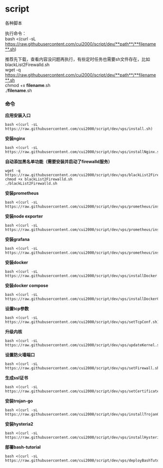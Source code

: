 # script
各种脚本

执行命令：  
bash <(curl -sL https://raw.githubusercontent.com/cui2000/script/dev/**path**/**filename**.sh)  

推荐先下载，查看内容没问题再执行，有些定时任务也需要sh文件存在，比如blackList2Firewalld.sh  
wget -q https://raw.githubusercontent.com/cui2000/script/dev/**path**/**filename**.sh  
chmod +x **filename**.sh  
./**filename**.sh

### 命令
**应用安装入口**
```
bash <(curl -sL https://raw.githubusercontent.com/cui2000/script/dev/vps/install.sh)
```
**安装nginx**  
```
bash <(curl -sL https://raw.githubusercontent.com/cui2000/script/dev/vps/installNginx.sh)
```
**自动添加黑名单功能（需要安装并启动了firewalld服务）**  
```
wget -q https://raw.githubusercontent.com/cui2000/script/dev/vps/blackList2Firewalld.sh
chmod +x blackList2Firewalld.sh
./blackList2Firewalld.sh
```
**安装prometheus**  
```
bash <(curl -sL https://raw.githubusercontent.com/cui2000/script/dev/vps/prometheus/install.sh)
```
**安装node exporter**  
```
bash <(curl -sL https://raw.githubusercontent.com/cui2000/script/dev/vps/prometheus/installNodeExporter.sh)
```
**安装grafana**  
```
bash <(curl -sL https://raw.githubusercontent.com/cui2000/script/dev/vps/prometheus/installGrafana.sh)
```
**安装docker**  
```
bash <(curl -sL https://raw.githubusercontent.com/cui2000/script/dev/vps/installDocker.sh)
```
**安装docker compose**  
```
bash <(curl -sL https://raw.githubusercontent.com/cui2000/script/dev/vps/installDockerCompose.sh)
```
**设置tcp参数**  
```
bash <(curl -sL https://raw.githubusercontent.com/cui2000/script/dev/vps/setTcpConf.sh)
```
**升级内核**  
```
bash <(curl -sL https://raw.githubusercontent.com/cui2000/script/dev/vps/updateKernel.sh)
```
**设置防火墙端口**  
```
bash <(curl -sL https://raw.githubusercontent.com/cui2000/script/dev/vps/setFirewall.sh)
```
**生成ssl证书**  
```
bash <(curl -sL https://raw.githubusercontent.com/cui2000/script/dev/vps/setCertificate.sh)
```
**安装trojan-go**  
```
bash <(curl -sL https://raw.githubusercontent.com/cui2000/script/dev/vps/installTrojanGo.sh)
```
**安装hysteria2**  
```
bash <(curl -sL https://raw.githubusercontent.com/cui2000/script/dev/vps/installHysteria2.sh)
```
**部署bash-tutorial**  
```
bash <(curl -sL https://raw.githubusercontent.com/cui2000/script/dev/vps/deployBashTutorial.sh)
```
